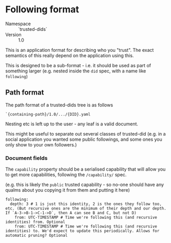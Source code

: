 # Following format

<dl>
	<dt>Namespace</dt><dd>`trusted-dids`</dd>
	<dt>Version</dt><dd>1.0</dd>
</dl>

This is an application format for describing who you "trust". The exact semantics of this really depend on the application using this.

This is designed to be a sub-format - i.e. it should be used as part of something larger (e.g. nested inside the `did` spec, with a name like `following`)

## Path format

The path format of a trusted-dids tree is as follows

```
`{containing-path}/1.0/.../{DID}.yaml
```

Nesting etc is left up to the user - any leaf is a valid document.

This might be useful to separate out several classes of trusted-did (e.g. in a social application you wanted some public followings, and some ones you only show to your own followers.)

### Document fields

The `capability` property should be a serialised capability that will allow you to get more capabilities, following the `/capability/` spec.

(e.g. this is likely the `public` trusted capability - so no-one should have any qualms about you copying it from them and putting it here)

```
following:
  depth: 3 # 1 is just this identity, 2 is the ones they follow too, etc. (But recursive ones are the minimum of their depth and our depth. If `A-3->B-1->C-1->D`, then A can see B and C, but not D)
	from: UTC-TIMESTAMP # Time we're following this (and recursive identities) from. Optional
	from: UTC-TIMESTAMP # Time we're following this (and recursive identities) to. We'd expect to update this periodically. Allows for automatic pruning? Optional
```
